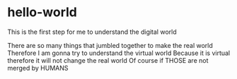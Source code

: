 # hello-world
This is the first step for me to understand the digital world

There are so many things that jumbled together to make the real world
Therefore I am gonna try to understand the virtual world
Because it is virtual therefore it will not change the real world
Of course if THOSE are not merged by HUMANS
